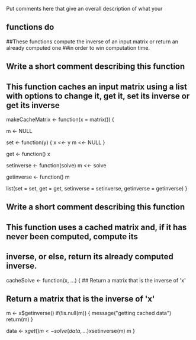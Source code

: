  Put comments here that give an overall description of what your
 ## functions do
 ##These functions compute the inverse of an input matrix or return an already computed one
 ##in order to win computation time.

 ## Write a short comment describing this function
 ## This function caches an input matrix using a list with options to change it, get it, set its inverse or get its inverse 

 makeCacheMatrix <- function(x = matrix()) {

   m <- NULL

   set <- function(y) {
     x <<- y
     m <<- NULL
   }

   get <- function() x

   setinverse <- function(solve) m <<- solve

   getinverse <- function() m

   list(set = set, get = get, setinverse = setinverse, getinverse = getinverse)
 }


 ## Write a short comment describing this function
 ## This function uses a cached matrix and, if it has never been computed, compute its
 ## inverse, or else, return its already computed inverse.

 cacheSolve <- function(x, ...) {
         ## Return a matrix that is the inverse of 'x'
   ## Return a matrix that is the inverse of 'x'
   m <- x$getinverse()
   if(!is.null(m)) {
     message("getting cached data")
     return(m)
   }

   data <- x$get()
   m <- solve(data, ...)
   x$setinverse(m)
   m
 }
